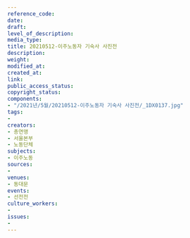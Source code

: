 ```yaml
---
reference_code: 
date: 
draft: 
level_of_description: 
media_type: 
title: 20210512-이주노동자 기숙사 사진전
description: 
weight: 
modified_at: 
created_at: 
link: 
public_access_status: 
copyright_status: 
components:
- "/2021년/5월/20210512-이주노동자 기숙사 사진전/_1DX0137.jpg"
tags:
- 
creators:
- 총연맹
- 서울본부
- 노동단체
subjects:
- 이주노동
sources:
- 
venues:
- 동대문
events:
- 선전전
culture_workers:
- 
issues:
- 
---
```


